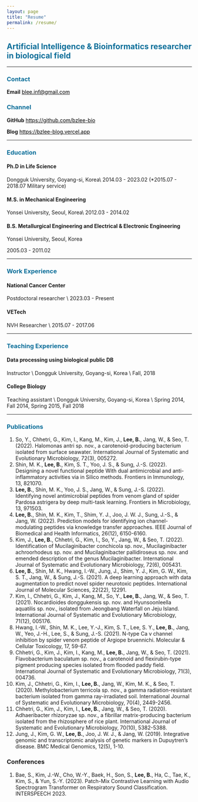 ```yaml
---
layout: page
title: "Resume"
permalink: /resume/
---
```


## <span style="color:#0B6E99">Artificial Intelligence & Bioinformatics researcher in biological field</span>

***

### <span style="color:#0B6E99">Contact</span>

**Email**        [<span style="color:black">blee.inf@gmail.com</span>](mailto:blee.inf@gmail.com)

### <span style="color:#0B6E99">Channel</span>

**GitHub**     [<span style="color:black">https://github.com/bzlee-bio</span>](https://github.com/bzlee-bio)

**Blog**          [<span style="color:black">https://bzlee-blog.vercel.app</span>](https://bzlee-blog.vercel.app/)

***

### <span style="color:#0B6E99">Education</span>

#### **Ph.D** in Life Science
Dongguk University, Goyang-si, Korea\\
2014.03 - 2023.02 (*2015.07 - 2018.07 Military service)

#### **M.S.** in Mechanical Engineering

Yonsei University, Seoul, Korea\\
2012.03 - 2014.02

#### **B.S.** Metallurgical Engineering and Electrical & Electronic Engineering

Yonsei University, Seoul, Korea

2005.03 - 2011.02

***

### <span style="color:#0B6E99">Work Experience</span>

#### **National Cancer Center**

Postdoctoral researcher \\
2023.03 - Present

#### **VETech**

NVH Researcher \\
2015.07 - 2017.06

***

### <span style="color:#0B6E99">Teaching Experience</span>

#### **Data processing using biological public DB**

Instructor \\
Dongguk University, Goyang-si, Korea \\
Fall, 2018

#### **College Biology**

Teaching assistant \\
Dongguk University, Goyang-si, Korea \\
Spring 2014, Fall 2014, Spring 2015, Fall 2018

***

### <span style="color:#0B6E99">Publications</span>

1. So, Y., Chhetri, G., Kim, I., Kang, M., Kim, J., **Lee, B.**, Jang, W., & Seo, T. (2022). Halomonas antri sp. nov., a carotenoid-producing bacterium isolated from surface seawater. International Journal of Systematic and Evolutionary Microbiology, 72(3), 005272.
2. Shin, M. K., **Lee, B.**, Kim, S. T., Yoo, J. S., & Sung, J.-S. (2022). Designing a novel functional peptide With dual antimicrobial and anti-inflammatory activities via in Silico methods. Frontiers in Immunology, 13, 821070.
3. **Lee, B.**, Shin, M. K., Yoo, J. S., Jang, W., & Sung, J.-S. (2022). Identifying novel antimicrobial peptides from venom gland of spider Pardosa astrigera by deep multi-task learning. Frontiers in Microbiology, 13, 971503.
4. **Lee, B.**, Shin, M. K., Kim, T., Shim, Y. J., Joo, J. W. J., Sung, J.-S., & Jang, W. (2022). Prediction models for identifying ion channel-modulating peptides via knowledge transfer approaches. IEEE Journal of Biomedical and Health Informatics, 26(12), 6150-6160.
5. Kim, J., **Lee, B.**, Chhetri, G., Kim, I., So, Y., Jang, W., & Seo, T. (2022). Identification of Mucilaginibacter conchicola sp. nov., Mucilaginibacter achroorhodeus sp. nov. and Mucilaginibacter pallidiroseus sp. nov. and emended description of the genus Mucilaginibacter. International Journal of Systematic and Evolutionary Microbiology, 72(6), 005431.
6. **Lee, B.**, Shin, M. K., Hwang, I.-W., Jung, J., Shim, Y. J., Kim, G. W., Kim, S. T., Jang, W., & Sung, J.-S. (2021). A deep learning approach with data augmentation to predict novel spider neurotoxic peptides. International Journal of Molecular Sciences, 22(22), 12291.
7. Kim, I., Chhetri, G., Kim, J., Kang, M., So, Y., **Lee, B.**, Jang, W., & Seo, T. (2021). Nocardioides donggukensis sp. nov. and Hyunsoonleella aquatilis sp. nov., isolated from Jeongbang Waterfall on Jeju Island. International Journal of Systematic and Evolutionary Microbiology, 71(12), 005176.
8. Hwang, I.-W., Shin, M. K., Lee, Y.-J., Kim, S. T., Lee, S. Y., **Lee, B.**, Jang, W., Yeo, J.-H., Lee, S., & Sung, J.-S. (2021). N-type Ca v channel inhibition by spider venom peptide of Argiope bruennichi. Molecular & Cellular Toxicology, 17, 59-67.
9. Chhetri, G., Kim, J., Kim, I., Kang, M., **Lee, B.**, Jang, W., & Seo, T. (2021). Flavobacterium baculatum sp. nov., a carotenoid and flexirubin-type pigment producing species isolated from flooded paddy field. International Journal of Systematic and Evolutionary Microbiology, 71(3), 004736.
10. Kim, J., Chhetri, G., Kim, I., **Lee, B.**, Jang, W., Kim, M. K., & Seo, T. (2020). Methylobacterium terricola sp. nov., a gamma radiation-resistant bacterium isolated from gamma ray-irradiated soil. International Journal of Systematic and Evolutionary Microbiology, 70(4), 2449-2456.
11. Chhetri, G., Kim, J., Kim, I., **Lee, B.**, Jang, W., & Seo, T. (2020). Adhaeribacter rhizoryzae sp. nov., a fibrillar matrix-producing bacterium isolated from the rhizosphere of rice plant. International Journal of Systematic and Evolutionary Microbiology, 70(10), 5382-5388.
12. Jung, J., Kim, G. W., **Lee, B.**, Joo, J. W. J., & Jang, W. (2019). Integrative genomic and transcriptomic analysis of genetic markers in Dupuytren’s disease. BMC Medical Genomics, 12(5), 1-10.

### Conferences

1. Bae, S., Kim, J.-W., Cho, W.-Y., Baek, H., Son, S., **Lee, B.**, Ha, C., Tae, K., Kim, S., & Yun, S.-Y. (2023). Patch-Mix Contrastive Learning with Audio Spectrogram Transformer on Respiratory Sound Classification. INTERSPEECH 2023.